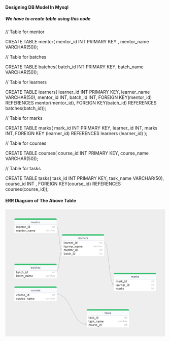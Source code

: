 #### Designing DB Model In Mysql

##### We have to create table using this code

// Table for mentor

CREATE TABLE mentor(
mentor_id INT PRIMARY KEY ,
mentor_name VARCHAR(50));

// Table for batches

CREATE TABLE batches(
batch_id INT PRIMARY KEY,
batch_name VARCHAR(50));

// Table for learners

CREATE TABLE learners(
learner_id INT PRIMARY KEY,
learner_name VARCHAR(50),
mentor_id INT,
batch_id INT,
FOREIGN KEY(mentor_id) REFERENCES mentor(mentor_id),
FOREIGN KEY(batch_id) REFERENCES batches(batch_id));

// Table for marks

CREATE TABLE marks(
mark_id INT PRIMARY KEY,
learner_id INT,
marks INT,
FOREIGN KEY (learner_id) REFERENCES learners (learner_id) );

// Table for courses

CREATE TABLE courses(
course_id INT PRIMARY KEY,
course_name VARCHAR(50));

// Table for tasks

CREATE TABLE tasks(
task_id INT PRIMARY KEY,
task_name VARCHAR(50),
course_id INT ,
FOREIGN KEY(course_id) REFERENCES courses(course_id));


#### ERR Diagram of The Above Table
![alt](./er_1709149009642.png)